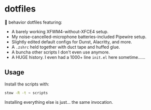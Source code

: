 # dotfiles

🫃 behavior dotfiles featuring:

- A barely working XFWM4-without-XFCE4 setup.
- My noise-cancelled-microphone batteries-included Pipewire setup.
- Slightly edited default configs for Dunst, Alacritty, and more.
- A `.zshrc` held together with duct tape and huffed glue.
- A buncha other scripts I don't even use anymore.
- A HUGE history. I even had a 1000+ line `init.el` here sometime......

## Usage

Install the scripts with:

```bash
stow -R -t ~ scripts
```

Installing everything else is just... the same invocation.
